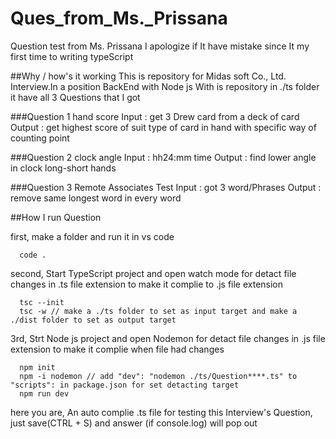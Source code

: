 # Ques_from_Ms._Prissana
Question test from Ms. Prissana
I apologize if It have mistake since It my first time to writing typeScript

##Why / how's it working
This is repository for Midas soft Co., Ltd. Interview.In a position BackEnd with Node js
With is repository in ./ts folder it have all 3 Questions that I got

###Question 1  hand score
Input : get 3 Drew card from a deck of card 
Output : get highest score of suit type of card in hand with specific way of counting point

###Question 2 clock angle
Input : hh24:mm time
Output : find lower angle in clock long-short hands

###Question 3 Remote Associates Test
Input : got 3 word/Phrases
Output : remove same longest word in every word

##How I run Question

first, make a folder and run it in vs code
```
  code .
```

second, Start TypeScript project and open watch mode for detact file changes in .ts file extension to make it complie to .js file extension
```
  tsc --init
  tsc -w // make a ./ts folder to set as input target and make a ./dist folder to set as output target
```

3rd, Strt Node js project and open Nodemon for detact file changes in .js file extension to make it complie when file had changes 
```
  npm init
  npm -i nodemon // add "dev": "nodemon ./ts/Question****.ts" to "scripts": in package.json for set detacting target
  npm run dev
```

here you are, An auto complie .ts file for testing this Interview's Question, just save(CTRL + S) and answer (if console.log) will pop out 

